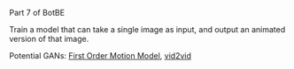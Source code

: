 Part 7 of BotBE

Train a model that can take a single image as input, and output an animated version of that image. 

Potential GANs: [First Order Motion Model](https://github.com/AliaksandrSiarohin/first-order-model), [vid2vid](https://github.com/NVIDIA/vid2vid)
